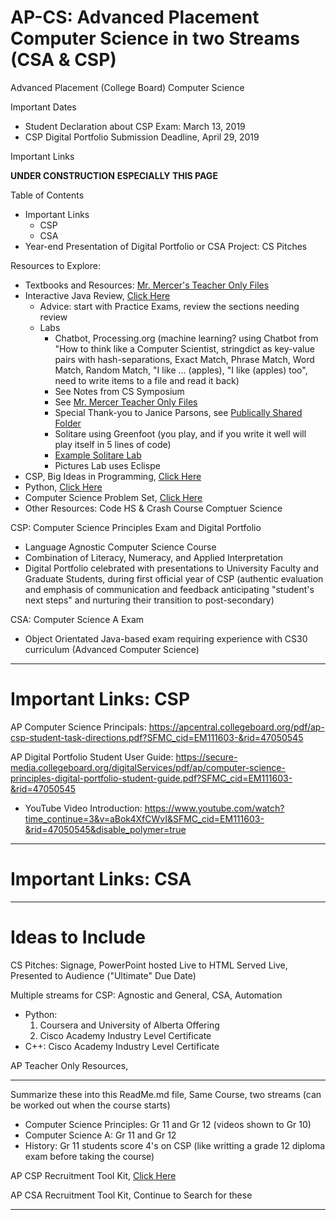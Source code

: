 # AP-CS: Advanced Placement Computer Science in two Streams (CSA & CSP)
Advanced Placement (College Board) Computer Science

Important Dates
- Student Declaration about CSP Exam: March 13, 2019
- CSP Digital Portfolio Submission Deadline, April 29, 2019

Important Links

**UNDER CONSTRUCTION**
**ESPECIALLY THIS PAGE**

Table of Contents
- Important Links
  - CSP
  - CSA
- Year-end Presentation of Digital Portfolio or CSA Project: CS Pitches


Resources to Explore:
- Textbooks and Resources: <a href="https://drive.google.com/drive/folders/18mrcM5p0qYQmezl63VOVERqa6_SYwGw7">Mr. Mercer's Teacher Only Files</a>
- Interactive Java Review, <a href="http://interactivepython.org/runestone/static/JavaReview/index.html">Click Here</a>
  - Advice: start with Practice Exams, review the sections needing review
  - Labs
    - Chatbot, Processing.org (machine learning? using Chatbot from "How to think like a Computer Scientist, stringdict as key-value pairs with hash-separations, Exact Match, Phrase Match, Word Match, Random Match, "I like ... (apples), "I like (apples) too", need to write items to a file and read it back)
    - See Notes from CS Symposium
    - See <a href="https://drive.google.com/drive/folders/1C2pq0Csfiyf5f3neOdoDBJxmRQMeYlt3">Mr. Mercer Teacher Only Files</a>
    - Special Thank-you to Janice Parsons, see <a href="https://drive.google.com/drive/folders/18vIwVZfKiE2DL1J5Wt3sWVXPxRBJVdNl">Publically Shared Folder</a>
    - Solitare using Greenfoot (you play, and if you write it well will play itself in 5 lines of code)
    - <a href="https://drive.google.com/drive/folders/1IMoqA7wAUiNJA7rKvISg3RQ472mAiSiy">Example Solitare Lab</a>
    - Pictures Lab uses Eclispe
- CSP, Big Ideas in Programming, <a href="http://interactivepython.org/runestone/static/StudentCSP/index.html">Click Here</a>
- Python, <a href="http://interactivepython.org/courselib/static/thinkcspy/index.html">Click Here</a>
- Computer Science Problem Set, <a href="https://open.kattis.com/">Click Here</a>
- Other Resources: Code HS & Crash Course Comptuer Science

CSP: Computer Science Principles Exam and Digital Portfolio
- Language Agnostic Computer Science Course
- Combination of Literacy, Numeracy, and Applied Interpretation
- Digital Portfolio celebrated with presentations to University Faculty and Graduate Students, during first official year of CSP (authentic evaluation and emphasis of communication and feedback anticipating "student's next steps" and nurturing their transition to post-secondary)

CSA: Computer Science A Exam
- Object Orientated Java-based exam requiring experience with CS30 curriculum (Advanced Computer Science)

---

# Important Links: CSP

AP Computer Science Principals: https://apcentral.collegeboard.org/pdf/ap-csp-student-task-directions.pdf?SFMC_cid=EM111603-&rid=47050545

AP Digital Portfolio Student User Guide: https://secure-media.collegeboard.org/digitalServices/pdf/ap/computer-science-principles-digital-portfolio-student-guide.pdf?SFMC_cid=EM111603-&rid=47050545
- YouTube Video Introduction: https://www.youtube.com/watch?time_continue=3&v=aBok4XfCWvI&SFMC_cid=EM111603-&rid=47050545&disable_polymer=true


---

# Important Links: CSA

---

# Ideas to Include

CS Pitches: Signage, PowerPoint hosted Live to HTML Served Live, Presented to Audience ("Ultimate" Due Date)

Multiple streams for CSP: Agnostic and General, CSA, Automation
- Python:
  1. Coursera and University of Alberta Offering
  2. Cisco Academy Industry Level Certificate
- C++: Cisco Academy Industry Level Certificate

AP Teacher Only Resources, <a href="https://apcentral.collegeboard.org/about-ap/news-changes/ap-2019?SFMC_cid=EM90887-43616e616461&rid=47675199"></a>

---

Summarize these into this ReadMe.md file, Same Course, two streams (can be worked out when the course starts)
- Computer Science Principles: Gr 11 and Gr 12 (videos shown to Gr 10)
- Computer Science A: Gr 11 and Gr 12
- History: Gr 11 students score 4's on CSP (like writting a grade 12 diploma exam before taking the course)

AP CSP Recruitment Tool Kit, <a href="https://apcentral.collegeboard.org/courses/ap-computer-science-principles/recruitment-toolkit">Click Here</a>

AP CSA Recruitment Tool Kit, Continue to Search for these

---
